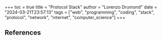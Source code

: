 +++
toc = true
title = "Protocol Stack"
author = "Lorenzo Drumond"
date = "2024-03-21T23:57:13"
tags = ["web",  "programming",  "coding",  "stack",  "protocol",  "network",  "internet",  "computer_science"]
+++



## References
